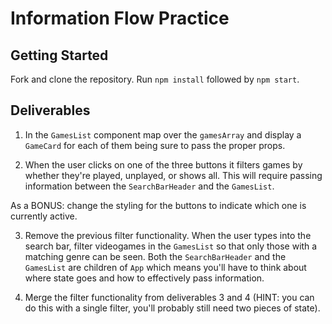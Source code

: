 # Information Flow Practice

## Getting Started

Fork and clone the repository. Run `npm install` followed by `npm start`.

## Deliverables

1. In the `GamesList` component map over the `gamesArray` and display a `GameCard` for each of them being sure to pass the proper props.

2. When the user clicks on one of the three buttons it filters games by whether they're played, unplayed, or shows all. This will require passing information between the `SearchBarHeader` and the `GamesList`.

As a BONUS: change the styling for the buttons to indicate which one is currently active.

3. Remove the previous filter functionality. When the user types into the search bar, filter videogames in the `GamesList` so that only those with a matching genre can be seen. Both the `SearchBarHeader` and the `GamesList` are children of `App` which means you'll have to think about where state goes and how to effectively pass information.

4. Merge the filter functionality from deliverables 3 and 4 (HINT: you can do this with a single filter, you'll probably still need two pieces of state).
